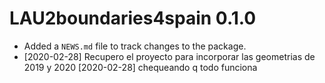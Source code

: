 # LAU2boundaries4spain 0.1.0

* Added a `NEWS.md` file to track changes to the package.
* [2020-02-28] Recupero el proyecto para incorporar las geometrias de 2019 y 2020
[2020-02-28] chequeando q todo funciona
